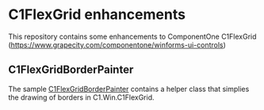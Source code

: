 # C1FlexGrid enhancements

This repository contains some enhancements to ComponentOne C1FlexGrid (https://www.grapecity.com/componentone/winforms-ui-controls)

## C1FlexGridBorderPainter
The sample [C1FlexGridBorderPainter](C1FlexGridBorderPainter) contains a helper class that simplies the drawing of borders in C1.Win.C1FlexGrid.

